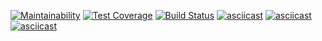 [![Maintainability](https://api.codeclimate.com/v1/badges/a99a88d28ad37a79dbf6/maintainability)](https://codeclimate.com/github/codeclimate/codeclimate/maintainability)
[![Test Coverage](https://api.codeclimate.com/v1/badges/a99a88d28ad37a79dbf6/test_coverage)](https://codeclimate.com/github/codeclimate/codeclimate/test_coverage)
[![Build Status](https://travis-ci.com/Turantull/python-project-lvl1.svg?branch=master)](https://travis-ci.com/Turantull/python-project-lvl1)
[![asciicast](https://asciinema.org/a/QB6RSRUpHR9PqcJYMJH8UikD1.svg)](https://asciinema.org/a/QB6RSRUpHR9PqcJYMJH8UikD1)
[![asciicast](https://asciinema.org/a/5UIRv4TrpTKgMZp7Vp4gb1ec2.svg)](https://asciinema.org/a/5UIRv4TrpTKgMZp7Vp4gb1ec2)
[![asciicast](https://asciinema.org/a/iKIaqUFk8CcrQtg273agS3oCK.svg)](https://asciinema.org/a/iKIaqUFk8CcrQtg273agS3oCK)
